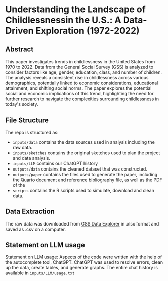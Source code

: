# Understanding the Landscape of Childlessnessin the U.S.: A Data-Driven Exploration (1972-2022)

## Abstract

This paper investigates trends in childlessness in the United States from 1970 to 2022. Data from the General Social Survey (GSS) is analyzed to consider factors like age, gender, education, class, and number of children. The analysis reveals a consistent rise in childlessness across various demographics, potentially linked to economic considerations, educational attainment, and shifting social norms. The paper explores the potential social and economic implications of this trend, highlighting the need for further research to navigate the complexities surrounding childlessness in today's society.

## File Structure

The repo is structured as:

-   `inputs/data` contains the data sources used in analysis including the raw data.
-   `inputs/sketches` contains the original sketches used to plan the project and data analysis.
-   `inputs/LLM` contains our ChatGPT history
-   `outputs/data` contains the cleaned dataset that was constructed.
-   `outputs/paper` contains the files used to generate the paper, including the Quarto document and reference bibliography file, as well as the PDF of the
-   `scripts` contains the R scripts used to simulate, download and clean data.

## Data Extraction

The raw data was downloaded from [GSS Data Explorer](https://gssdataexplorer.norc.org/trend) in .xlsx format and saved as .csv on a computer.

## Statement on LLM usage

Statement on LLM usage: Aspects of the code were written with the help of the autocomplete tool, ChatGPT. ChatGPT was used to resolve errors, clean up the data, create tables, and generate graphs. The entire chat history is available in `inputs/LLM/usage.txt`
